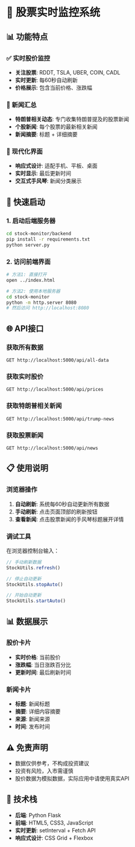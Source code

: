 # 🚀 股票实时监控系统

## 📊 功能特点

### ✅ 实时股价监控
- **关注股票**: RDDT, TSLA, UBER, COIN, CADL
- **实时更新**: 每60秒自动刷新
- **价格展示**: 包含当前价格、涨跌幅

### 📰 新闻汇总
- **特朗普相关动态**: 专门收集特朗普提及的股票新闻
- **个股新闻**: 每个股票的最新相关新闻
- **新闻摘要**: 标题 + 详细摘要

### 🎨 现代化界面
- **响应式设计**: 适配手机、平板、桌面
- **实时显示**: 最后更新时间
- **交互式手风琴**: 新闻分类展示

## 🚀 快速启动

### 1. 启动后端服务器
```bash
cd stock-monitor/backend
pip install -r requirements.txt
python server.py
```

### 2. 访问前端界面
```bash
# 方法1: 直接打开
open ../index.html

# 方法2: 使用本地服务器
cd stock-monitor
python -m http.server 8080
# 然后访问 http://localhost:8080
```

## 🌐 API接口

### 获取所有数据
```
GET http://localhost:5000/api/all-data
```

### 获取实时股价
```
GET http://localhost:5000/api/prices
```

### 获取特朗普相关新闻
```
GET http://localhost:5000/api/trump-news
```

### 获取股票新闻
```
GET http://localhost:5000/api/news
```

## 📋 使用说明

### 浏览器操作
1. **自动刷新**: 系统每60秒自动更新所有数据
2. **手动刷新**: 点击页面顶部的刷新按钮
3. **查看新闻**: 点击股票新闻的手风琴标题展开详情

### 调试工具
在浏览器控制台输入：
```javascript
// 手动刷新数据
StockUtils.refresh()

// 停止自动更新
StockUtils.stopAuto()

// 开始自动更新
StockUtils.startAuto()
```

## 📊 数据展示

### 股价卡片
- **实时价格**: 当前股价
- **涨跌幅**: 当日涨跌百分比
- **更新时间**: 最后刷新时间

### 新闻卡片
- **标题**: 新闻标题
- **摘要**: 详细内容摘要
- **来源**: 新闻来源
- **时间**: 发布时间

## ⚠️ 免责声明

- 数据仅供参考，不构成投资建议
- 投资有风险，入市需谨慎
- 股价数据为模拟数据，实际应用中请使用真实API

## 🔧 技术栈

- **后端**: Python Flask
- **前端**: HTML5, CSS3, JavaScript
- **实时更新**: setInterval + Fetch API
- **响应式设计**: CSS Grid + Flexbox
